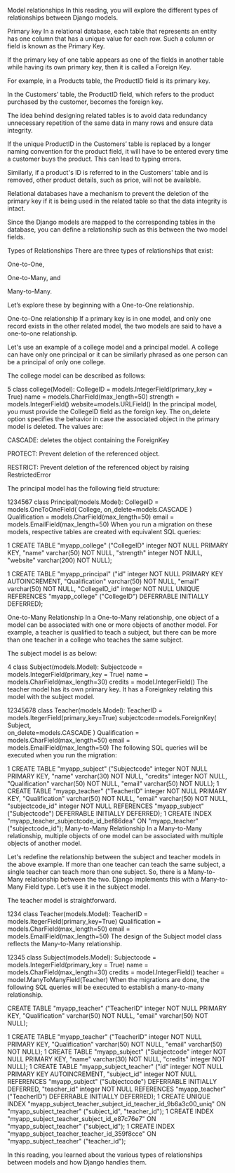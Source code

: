 Model relationships
In this reading, you will explore the different types of relationships between Django models.

Primary key
In a relational database, each table that represents an entity has one column that has a unique value for each row. Such a column or field is known as the Primary Key. 

If the primary key of one table appears as one of the fields in another table while having its own primary key, then it is called a Foreign Key. 

For example, in a Products table, the ProductID field is its primary key. 

In the Customers’ table, the ProductID field, which refers to the product purchased by the customer, becomes the foreign key.

The idea behind designing related tables is to avoid data redundancy unnecessary repetition of the same data in many rows and ensure data integrity.

If the unique ProductID in the Customers’ table is replaced by a longer naming convention for the product field, it will have to be entered every time a customer buys the product. This can lead to typing errors.

Similarly, if a product's ID is referred to in the Customers' table and is removed, other product details, such as price, will not be available. 

Relational databases have a mechanism to prevent the deletion of the primary key if it is being used in the related table so that the data integrity is intact.

Since the Django models are mapped to the corresponding tables in the database, you can define a relationship such as this between the two model fields.


Types of Relationships
There are three types of relationships that exist:

One-to-One,

One-to-Many, and

Many-to-Many.

Let’s explore these by beginning with a One-to-One relationship.

One-to-One relationship
If a primary key is in one model, and only one record exists in the other related model, the two models are said to have a one-to-one relationship.

Let's use an example of a college model and a principal model. A college can have only one principal or it can be similarly phrased as one person can be a principal of only one college.

The college model can be described as follows:

5
class college(Model): 
    CollegeID = models.IntegerField(primary_key = True) 
    name = models.CharField(max_length=50) 
    strength = models.IntegerField() 
    website=models.URLField() 
In the principal model, you must provide the CollegeID field as the foreign key. The on_delete option specifies the behavior in case the associated object in the primary model is deleted. The values are:

CASCADE: deletes the object containing the ForeignKey

PROTECT: Prevent deletion of the referenced object.

RESTRICT: Prevent deletion of the referenced object by raising RestrictedError

The principal model has the following field structure:

1234567
class Principal(models.Model): 
    CollegeID = models.OneToOneField( 
                College, 
                on_delete=models.CASCADE 
                ) 
    Qualification = models.CharField(max_length=50) 
    email = models.EmailField(max_length=50) 
When you run a migration on these models, respective tables are created with equivalent SQL queries:

1
CREATE TABLE "myapp_college" ("CollegeID" integer NOT NULL PRIMARY KEY, "name" varchar(50) NOT NULL, "strength" integer NOT NULL, "website" varchar(200) NOT NULL); 

1
CREATE TABLE "myapp_principal" ("id" integer NOT NULL PRIMARY KEY AUTOINCREMENT, "Qualification" varchar(50) NOT NULL, "email" varchar(50) NOT NULL, "CollegeID_id" integer NOT NULL UNIQUE REFERENCES "myapp_college" ("CollegeID") DEFERRABLE INITIALLY DEFERRED); 

One-to-Many Relationship
In a One-to-Many relationship, one object of a model can be associated with one or more objects of another model. For example, a teacher is qualified to teach a subject, but there can be more than one teacher in a college who teaches the same subject.

The subject model is as below:

4
class Subject(models.Model): 
    Subjectcode = models.IntegerField(primary_key = True) 
    name = models.CharField(max_length=30) 
    credits = model.IntegerField() 
The teacher model has its own primary key. It has a Foreignkey relating this model with the subject model.

12345678
class Teacher(models.Model): 
    TeacherID = models.ItegerField(primary_key=True) 
    subjectcode=models.ForeignKey( 
                Subject,  
                on_delete=models.CASCADE 
                  ) 
    Qualification = models.CharField(max_length=50) 
    email = models.EmailField(max_length=50) 
The following SQL queries will be executed when you run the migration:

1
CREATE TABLE "myapp_subject" ("Subjectcode" integer NOT NULL PRIMARY KEY, "name" varchar(30) NOT NULL, "credits" integer NOT NULL, "Qualification" varchar(50) NOT NULL, "email" varchar(50) NOT NULL);
1
CREATE TABLE "myapp_teacher" ("TeacherID" integer NOT NULL PRIMARY KEY, "Qualification" varchar(50) NOT NULL, "email" varchar(50) NOT NULL, "subjectcode_id" integer NOT NULL REFERENCES "myapp_subject" ("Subjectcode") DEFERRABLE INITIALLY DEFERRED);
1
CREATE INDEX "myapp_teacher_subjectcode_id_bef86dea" ON "myapp_teacher" ("subjectcode_id");
Many-to-Many Relationship
In a Many-to-Many relationship, multiple objects of one model can be associated with multiple objects of another model.

Let's redefine the relationship between the subject and teacher models in the above example. If more than one teacher can teach the same subject, a single teacher can teach more than one subject. So, there is a Many-to-Many relationship between the two. Django implements this with a Many-to-Many Field type. Let’s use it in the subject model.

The teacher model is straightforward.

1234
class Teacher(models.Model): 
    TeacherID = models.ItegerField(primary_key=True) 
    Qualification = models.CharField(max_length=50) 
    email = models.EmailField(max_length=50) 
The design of the Subject model class reflects the Many-to-Many relationship.

12345
class Subject(models.Model): 
    Subjectcode = models.IntegerField(primary_key = True) 
    name = models.CharField(max_length=30) 
    credits = model.IntegerField() 
    teacher = model.ManyToManyField(Teacher) 
When the migrations are done, the following SQL queries will be executed to establish a many-to-many relationship.

CREATE TABLE "myapp_teacher" ("TeacherID" integer NOT NULL PRIMARY KEY, "Qualification" varchar(50) NOT NULL, "email" varchar(50) NOT NULL);

1
CREATE TABLE "myapp_teacher" ("TeacherID" integer NOT NULL PRIMARY KEY, "Qualification" varchar(50) NOT NULL, "email" varchar(50) NOT NULL);
1
CREATE TABLE "myapp_subject" ("Subjectcode" integer NOT NULL PRIMARY KEY, "name" varchar(30) NOT NULL, "credits" integer NOT NULL);
1
CREATE TABLE "myapp_subject_teacher" ("id" integer NOT NULL PRIMARY KEY AUTOINCREMENT, "subject_id" integer NOT NULL REFERENCES "myapp_subject" ("Subjectcode") DEFERRABLE INITIALLY DEFERRED, "teacher_id" integer NOT NULL REFERENCES "myapp_teacher" ("TeacherID") DEFERRABLE INITIALLY DEFERRED);
1
CREATE UNIQUE INDEX "myapp_subject_teacher_subject_id_teacher_id_9b6a3c00_uniq" ON "myapp_subject_teacher" ("subject_id", "teacher_id");
1
CREATE INDEX "myapp_subject_teacher_subject_id_e87c76e7" ON "myapp_subject_teacher" ("subject_id");
1
CREATE INDEX "myapp_subject_teacher_teacher_id_359f8cce" ON "myapp_subject_teacher" ("teacher_id");

In this reading, you learned about the various types of relationships between models and how Django handles them.
